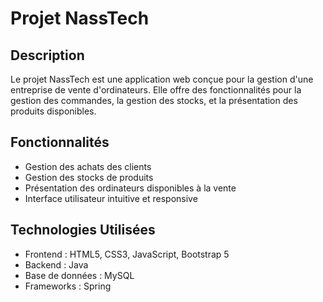 # Projet NassTech

## Description
Le projet NassTech est une application web conçue pour la gestion d'une entreprise de vente d'ordinateurs. Elle offre des fonctionnalités pour la gestion des commandes, la gestion des stocks, et la présentation des produits disponibles.

## Fonctionnalités
- Gestion des achats des clients
- Gestion des stocks de produits
- Présentation des ordinateurs disponibles à la vente
- Interface utilisateur intuitive et responsive

## Technologies Utilisées
- Frontend : HTML5, CSS3, JavaScript, Bootstrap 5
- Backend :  Java
- Base de données : MySQL
- Frameworks : Spring

